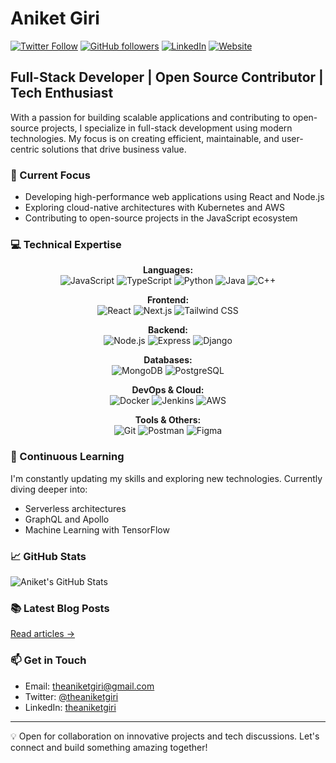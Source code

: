 # Aniket Giri

[![Twitter Follow](https://img.shields.io/twitter/follow/theaniketgiri?style=social)](https://twitter.com/theaniketgiri)
[![GitHub followers](https://img.shields.io/github/followers/theaniketgiri?label=Follow&style=social)](https://github.com/theaniketgiri)
[![LinkedIn](https://img.shields.io/badge/-LinkedIn-0077B5?style=flat-square&logo=linkedin&logoColor=white)](https://linkedin.com/in/theaniketgiri)
[![Website](https://img.shields.io/badge/-Website-4285F4?style=flat-square&logo=google-chrome&logoColor=white)](https://www.theaniketgiri.rocks)

## Full-Stack Developer | Open Source Contributor | Tech Enthusiast

With a passion for building scalable applications and contributing to open-source projects, I specialize in full-stack development using modern technologies. My focus is on creating efficient, maintainable, and user-centric solutions that drive business value.

### 🔭 Current Focus

- Developing high-performance web applications using React and Node.js
- Exploring cloud-native architectures with Kubernetes and AWS
- Contributing to open-source projects in the JavaScript ecosystem

### 💻 Technical Expertise

<p align="center">
  <b>Languages:</b><br>
  <img src="https://img.shields.io/badge/-JavaScript-F7DF1E?style=for-the-badge&logo=javascript&logoColor=black" alt="JavaScript" />
  <img src="https://img.shields.io/badge/-TypeScript-3178C6?style=for-the-badge&logo=typescript&logoColor=white" alt="TypeScript" />
  <img src="https://img.shields.io/badge/-Python-3776AB?style=for-the-badge&logo=python&logoColor=white" alt="Python" />
  <img src="https://img.shields.io/badge/-Java-007396?style=for-the-badge&logo=java&logoColor=white" alt="Java" />
  <img src="https://img.shields.io/badge/-C++-00599C?style=for-the-badge&logo=c%2B%2B&logoColor=white" alt="C++" />
</p>

<p align="center">
  <b>Frontend:</b><br>
  <img src="https://img.shields.io/badge/-React-61DAFB?style=for-the-badge&logo=react&logoColor=black" alt="React" />
  <img src="https://img.shields.io/badge/-Next.js-000000?style=for-the-badge&logo=next.js&logoColor=white" alt="Next.js" />
  <img src="https://img.shields.io/badge/-Tailwind_CSS-38B2AC?style=for-the-badge&logo=tailwind-css&logoColor=white" alt="Tailwind CSS" />
</p>

<p align="center">
  <b>Backend:</b><br>
  <img src="https://img.shields.io/badge/-Node.js-339933?style=for-the-badge&logo=node.js&logoColor=white" alt="Node.js" />
  <img src="https://img.shields.io/badge/-Express-000000?style=for-the-badge&logo=express&logoColor=white" alt="Express" />
  <img src="https://img.shields.io/badge/-Django-092E20?style=for-the-badge&logo=django&logoColor=white" alt="Django" />
</p>

<p align="center">
  <b>Databases:</b><br>
  <img src="https://img.shields.io/badge/-MongoDB-47A248?style=for-the-badge&logo=mongodb&logoColor=white" alt="MongoDB" />
  <img src="https://img.shields.io/badge/-PostgreSQL-336791?style=for-the-badge&logo=postgresql&logoColor=white" alt="PostgreSQL" />
</p>

<p align="center">
  <b>DevOps & Cloud:</b><br>
  <img src="https://img.shields.io/badge/-Docker-2496ED?style=for-the-badge&logo=docker&logoColor=white" alt="Docker" />
  <img src="https://img.shields.io/badge/-Jenkins-D24939?style=for-the-badge&logo=jenkins&logoColor=white" alt="Jenkins" />
  <img src="https://img.shields.io/badge/-AWS-232F3E?style=for-the-badge&logo=amazon-aws&logoColor=white" alt="AWS" />
</p>

<p align="center">
  <b>Tools & Others:</b><br>
  <img src="https://img.shields.io/badge/-Git-F05032?style=for-the-badge&logo=git&logoColor=white" alt="Git" />
  <img src="https://img.shields.io/badge/-Postman-FF6C37?style=for-the-badge&logo=postman&logoColor=white" alt="Postman" />
  <img src="https://img.shields.io/badge/-Figma-F24E1E?style=for-the-badge&logo=figma&logoColor=white" alt="Figma" />
</p>

### 🌱 Continuous Learning

I'm constantly updating my skills and exploring new technologies. Currently diving deeper into:

- Serverless architectures
- GraphQL and Apollo
- Machine Learning with TensorFlow

### 📈 GitHub Stats

![Aniket's GitHub Stats](https://github-readme-stats.vercel.app/api?username=theaniketgiri&show_icons=true&theme=radical)

### 📚 Latest Blog Posts


[Read articles →](https://www.theaniketgiri.rocks)

### 📫 Get in Touch

- Email: [theaniketgiri@gmail.com](mailto:theaniketgiri@gmail.com)
- Twitter: [@theaniketgiri](https://twitter.com/theaniketgiri)
- LinkedIn: [theaniketgiri](https://linkedin.com/in/theaniketgiri)

---

💡 Open for collaboration on innovative projects and tech discussions. Let's connect and build something amazing together!
